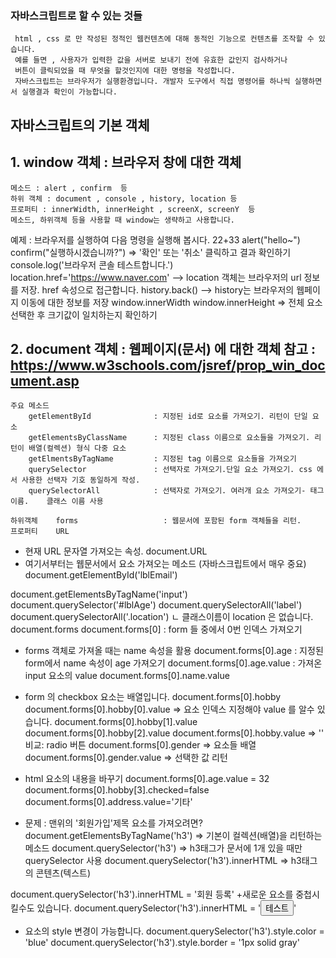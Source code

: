 ### 자바스크립트로 할 수 있는 것들

     html , css 로 만 작성된 정적인 웹컨텐츠에 대해 동적인 기능으로 컨텐츠를 조작할 수 있습니다.
     예를 들면 , 사용자가 입력한 값을 서버로 보내기 전에 유효한 값인지 검사하거나
     버튼이 클릭되었을 때 무엇을 할것인지에 대한 명령을 작성합니다.
     자바스크립트는 브라우저가 실행환경입니다. 개발자 도구에서 직접 명령어를 하나씩 실행하면서 실행결과 확인이 가능합니다.
## 자바스크립트의 기본 객체

## 1. window 객체 : 브라우저 창에 대한 객체

    메소드 : alert , confirm  등
    하위 객체 : document , console , history, location 등
    프로퍼티 : innerWidth, innerHeight , screenX, screenY  등
    메소드, 하위객체 등을 사용할 때 window는 생략하고 사용합니다.


예제 : 브라우저를 실행하여 다음 명령을 실행해 봅시다.
22+33
alert("hello~")
confirm("실행하시겠습니까?") => '확인' 또는 '취소' 클릭하고 결과 확인하기
console.log('브라우저 콘솔 테스트합니다.')
location.href='https://www.naver.com'   --> location 객체는 브라우저의 url 정보를 저장. href 속성으로 접근합니다.
history.back()      --> history는 브라우저의 웹페이지 이동에 대한 정보를 저장
window.innerWidth
window.innerHeight => 전체 요소 선택한 후 크기값이 일치하는지 확인하기

## 2. document 객체 : 웹페이지(문서) 에 대한 객체 참고 : https://www.w3schools.com/jsref/prop_win_document.asp

    주요 메소드
    	getElementById				: 지정된 id로 요소를 가져오기. 리턴이 단일 요소
    	getElementsByClassName		: 지정된 class 이름으로 요소들을 가져오기. 리턴이 배열(컬렉션) 형식 다중 요소
    	getElmentsByTagName			: 지정된 tag 이름으로 요소들을 가져오기
    	querySelector				: 선택자로 가져오기.단일 요소 가져오기. css 에서 사용한 선택자 기호 동일하게 작성.
    	querySelectorAll			: 선택자로 가져오기. 여러개 요소 가져오기- 태그이름.    클래스 이름 사용
    
    하위객체	forms					: 웹문서에 포함된 form 객체들을 리턴.
    프로퍼티	URL



-   현재 URL 문자열 가져오는 속성.
    document.URL
-   여기서부터는 웹문서에서 요소 가져오는 메소드 (자바스크립트에서 매우 중요)
    document.getElementById('lblEmail')

document.getElementsByTagName('input')
document.querySelector('#lblAge')
document.querySelectorAll('label')
document.querySelectorAll('.location')
ㄴ 클래스이름이 location 은 없습니다.
document.forms
document.forms[0] : form 들 중에서 0번 인덱스 가져오기

-   forms 객체로 가져올 때는 name 속성을 활용
    document.forms[0].age : 지정된 form에서 name 속성이 age 가져오기
    document.forms[0].age.value : 가져온 input 요소의 value
    document.forms[0].name.value
-   form 의 checkbox 요소는 배열입니다.
    document.forms[0].hobby
    document.forms[0].hobby[0].value => 요소 인덱스 지정해야 value 를 알수 있습니다.
    document.forms[0].hobby[1].value
    document.forms[0].hobby[2].value
    document.forms[0].hobby.value => ''
    비교: radio 버튼
    document.forms[0].gender => 요소들 배열
    document.forms[0].gender.value => 선택한 값 리턴

-   html 요소의 내용을 바꾸기
    document.forms[0].age.value = 32
    document.forms[0].hobby[3].checked=false
    document.forms[0].address.value='기타'

-   문제 : 맨위의 '회원가입'제목 요소를 가져오려면?
    document.getElementsByTagName('h3') => 기본이 컬렉션(배열)을 리턴하는 메소드
    document.querySelector('h3') => h3태그가 문서에 1개 있을 때만 querySelector 사용
    document.querySelector('h3').innerHTML => h3태그의 콘텐츠(텍스트)

document.querySelector('h3').innerHTML = '회원 등록' +새로운 요소를 중첩시킬수도 있습니다.
document.querySelector('h3').innerHTML = '<button>테스트</button>'

-   요소의 style 변경이 가능합니다.
    document.querySelector('h3').style.color = 'blue'
    document.querySelector('h3').style.border = '1px solid gray'
